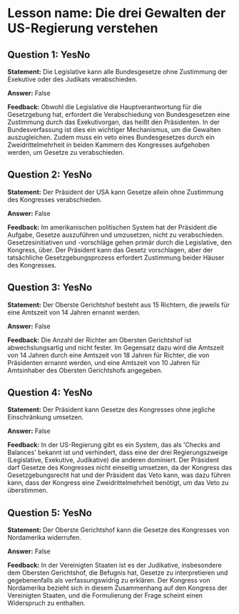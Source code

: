 # Lesson name: Die drei Gewalten der US-Regierung verstehen

## Question 1: YesNo

**Statement:** Die Legislative kann alle Bundesgesetze ohne Zustimmung der Exekutive oder des Judikats verabschieden.

**Answer:** False

**Feedback:**
Obwohl die Legislative die Hauptverantwortung für die Gesetzgebung hat, erfordert die Verabschiedung von Bundesgesetzen eine Zustimmung durch das Exekutivorgan, das heißt den Präsidenten. In der Bundesverfassung ist dies ein wichtiger Mechanismus, um die Gewalten auszugleichen. Zudem muss ein veto eines Bundesgesetzes durch ein Zweidrittelmehrheit in beiden Kammern des Kongresses aufgehoben werden, um Gesetze zu verabschieden.


## Question 2: YesNo

**Statement:** Der Präsident der USA kann Gesetze allein ohne Zustimmung des Kongresses verabschieden.

**Answer:** False

**Feedback:**
Im amerikanischen politischen System hat der Präsident die Aufgabe, Gesetze auszuführen und umzusetzen, nicht zu verabschieden. Gesetzesinitiativen und -vorschläge gehen primär durch die Legislative, den Kongress, über. Der Präsident kann das Gesetz vorschlagen, aber der tatsächliche Gesetzgebungsprozess erfordert Zustimmung beider Häuser des Kongresses.


## Question 3: YesNo

**Statement:** Der Oberste Gerichtshof besteht aus 15 Richtern, die jeweils für eine Amtszeit von 14 Jahren ernannt werden.

**Answer:** False

**Feedback:**
Die Anzahl der Richter am Obersten Gerichtshof ist abwechslungsartig und nicht fester. Im Gegensatz dazu wird die Amtszeit von 14 Jahren durch eine Amtszeit von 18 Jahren für Richter, die von Präsidenten ernannt werden, und eine Amtszeit von 10 Jahren für Amtsinhaber des Obersten Gerichtshofs angegeben.


## Question 4: YesNo

**Statement:** Der Präsident kann Gesetze des Kongresses ohne jegliche Einschränkung umsetzen.

**Answer:** False

**Feedback:**
In der US-Regierung gibt es ein System, das als 'Checks and Balances' bekannt ist und verhindert, dass eine der drei Regierungszweige (Legislative, Exekutive, Judikative) die anderen dominiert. Der Präsident darf Gesetze des Kongresses nicht einseitig umsetzen, da der Kongress das Gesetzgebungsrecht hat und der Präsident das Veto kann, was dazu führen kann, dass der Kongress eine Zweidrittelmehrheit benötigt, um das Veto zu überstimmen.


## Question 5: YesNo

**Statement:** Der Oberste Gerichtshof kann die Gesetze des Kongresses von Nordamerika widerrufen.

**Answer:** False

**Feedback:**
In der Vereinigten Staaten ist es der Judikative, insbesondere dem Obersten Gerichtshof, die Befugnis hat, Gesetze zu interpretieren und gegebenenfalls als verfassungswidrig zu erklären. Der Kongress von Nordamerika bezieht sich in diesem Zusammenhang auf den Kongress der Vereinigten Staaten, und die Formulierung der Frage scheint einen Widerspruch zu enthalten.

